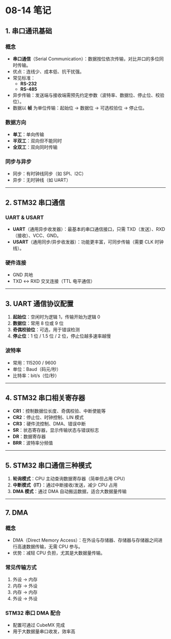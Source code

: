 # 08-14 笔记

## 1. 串口通讯基础

### 概念
- **串口通信**（Serial Communication）：数据按位依次传输，对比并口的多位同时传输。
- 优点：连线少、成本低、抗干扰强。
- 常见标准：
  - **RS-232**
  - **RS-485**
- 异步传输：发送端与接收端需预先约定参数（波特率、数据位、停止位、校验位）。
- 数据以 **帧** 为单位传输：起始位 → 数据位 → 可选校验位 → 停止位。

### 数据方向
- **单工**：单向传输
- **半双工**：双向但不能同时
- **全双工**：双向同时传输

### 同步与异步
- 同步：有时钟线同步（如 SPI、I2C）
- 异步：无时钟线（如 UART）

---

## 2. STM32 串口通信

### UART & USART
- **UART**（通用异步收发器）：最基本的串口通信接口，只需 TXD（发送）、RXD（接收）、VCC、GND。
- **USART**（通用同步/异步收发器）：功能更丰富，可同步传输（需要 CLK 时钟线）。

### 硬件连接
- GND 共地
- TXD ↔ RXD 交叉连接（TTL 电平通信）

---

## 3. UART 通信协议配置

1. **起始位**：空闲时为逻辑 1，传输开始为逻辑 0
2. **数据位**：常用 8 位或 9 位
3. **奇偶校验位**：可选，用于错误检测
4. **停止位**：1 位 / 1.5 位 / 2 位，停止位越多速率越慢

### 波特率
- 常用：115200 / 9600
- 单位：Baud（码元/秒）
- 比特率：bit/s（位/秒）

---

## 4. STM32 串口相关寄存器

- **CR1**：控制数据位长度、奇偶校验、中断使能等
- **CR2**：停止位、时钟控制、LIN 模式
- **CR3**：硬件流控制、DMA、错误中断
- **SR**：状态寄存器，显示传输状态与错误标志
- **DR**：数据寄存器
- **BRR**：波特率分频值

---

## 5. STM32 串口通信三种模式

1. **轮询模式**：CPU 主动查询数据寄存器（简单但占用 CPU）
2. **中断模式（IT）**：通过中断接收/发送，减少 CPU 占用
3. **DMA 模式**：通过 DMA 自动搬运数据，适合大数据量传输

---

## 7. DMA

### 概念
- DMA（Direct Memory Access）：在外设与存储器、存储器与存储器之间进行高速数据传输，无需 CPU 参与。
- 优势：减轻 CPU 负担，尤其是大数据量传输。

### 常见传输方式
1. 外设 → 内存
2. 内存 → 外设
3. 内存 → 内存
4. 外设 → 外设

### STM32 串口 DMA 配合
- 配置可通过 CubeMX 完成
- 用于大数据量串口收发，效率高


